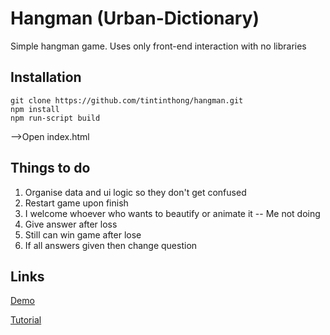 # Hangman (Urban-Dictionary)

Simple hangman game. Uses only front-end interaction with no libraries

## Installation

```
git clone https://github.com/tintinthong/hangman.git
npm install 
npm run-script build
```
-->Open index.html

## Things to do

1. Organise data and ui logic so they don't get confused
2. Restart game upon finish
3. I welcome whoever who wants to beautify or animate it -- Me not doing
4. Give answer after loss
5. Still can win game after lose
6. If all answers given then change question


## Links

[Demo](https://hangman-urban-dictionary.herokuapp.com/)

[Tutorial](https://tintinthong.github.io/2019/06/09/how-to-build-a-hangman-game-real-quick/)


